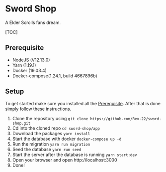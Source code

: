 

# Sword Shop

A Elder Scrolls fans dream.

[TOC]

## Prerequisite

* NodeJS (V12.13.0)
* Yarn (1.19.1)
* Docker (19.03.4)
* Docker-compose(1.24.1, build 4667896b)

## Setup

To get started make sure you installed all the [Prerequisite](#Prerequisite). After that is done simply follow these instructions.

1. Clone the repository using `git clone https://github.com/Rex-22/sword-shop.git`
2. Cd into the cloned repo `cd sword-shop/app`
3. Download the packages `yarn install`
4. Start the database with docker `docker-compose up -d`
5. Run the migration `yarn run migration`
6. Seed the database `yarn run seed`
7. Start the server after the database is running `yarn start:dev`
8. Open your browser and open http://localhost:3000
9. Done!